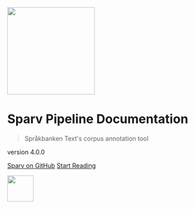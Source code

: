 <img class="top-logo" src="_media/sparv.png" height="200">

# Sparv Pipeline Documentation

> Språkbanken Text's corpus annotation tool

<p class="version"> version 4.0.0 </p>

<p class="links">
    <a class="button" target="_blank" href="https://github.com/spraakbanken/sparv-pipeline">Sparv on GitHub</a>
    <a class="button" href="#/sparv-pipeline">Start Reading</a>
</p>

<div class="bottom-logo">
    <a target="_blank" href="https://spraakbanken.gu.se/"><img src="_media/sbx1r.svg" height="60"></a>
</div>
